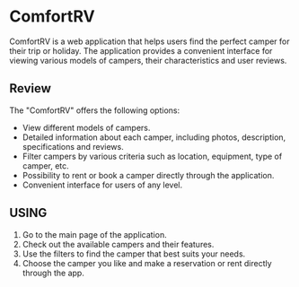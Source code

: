 # ComfortRV

ComfortRV is a web application that helps users find the perfect camper for their trip or holiday. The application provides a convenient interface for viewing various models of campers, their characteristics and user reviews.

## Review

The "ComfortRV" offers the following options:

- View different models of campers.
- Detailed information about each camper, including photos, description, specifications and reviews.
- Filter campers by various criteria such as location, equipment, type of camper, etc.
- Possibility to rent or book a camper directly through the application.
- Convenient interface for users of any level.

## USING

1. Go to the main page of the application.
2. Check out the available campers and their features.
3. Use the filters to find the camper that best suits your needs.
4. Choose the camper you like and make a reservation or rent directly through the app.




